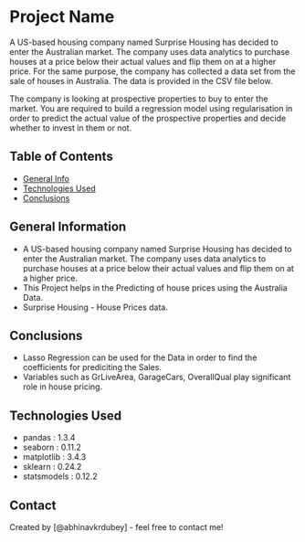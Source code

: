 # Project Name
A US-based housing company named Surprise Housing has decided to enter the Australian market. The company uses data analytics to purchase houses at a price below their actual values and flip them on at a higher price. For the same purpose, the company has collected a data set from the sale of houses in Australia. The data is provided in the CSV file below.

The company is looking at prospective properties to buy to enter the market. You are required to build a regression model using regularisation in order to predict the actual value of the prospective properties and decide whether to invest in them or not.


## Table of Contents
* [General Info](#general-information)
* [Technologies Used](#technologies-used)
* [Conclusions](#conclusions)

<!-- You can include any other section that is pertinent to your problem -->

## General Information
- A US-based housing company named Surprise Housing has decided to enter the Australian market. The company uses data analytics to purchase houses at a price below their actual values and flip them on at a higher price.
- This Project helps in the Predicting of house prices using the Australia Data.
- Surprise Housing - House Prices data.

<!-- You don't have to answer all the questions - just the ones relevant to your project. -->

## Conclusions
- Lasso Regression can be used for the Data in order to find the coefficients for prediciting the Sales.
- Variables such as GrLiveArea, GarageCars, OverallQual play significant role in house pricing.

<!-- You don't have to answer all the questions - just the ones relevant to your project. -->


## Technologies Used
- pandas : 1.3.4
- seaborn : 0.11.2
- matplotlib : 3.4.3
- sklearn : 0.24.2
- statsmodels : 0.12.2

<!-- As the libraries versions keep on changing, it is recommended to mention the version of library used in this project -->


## Contact
Created by [@abhinavkrdubey] - feel free to contact me!


<!-- Optional -->
<!-- ## License -->
<!-- This project is open source and available under the [... License](). -->

<!-- You don't have to include all sections - just the one's relevant to your project -->
